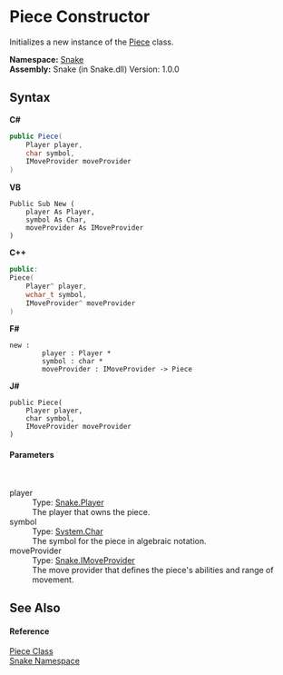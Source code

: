 # Piece Constructor 
 

Initializes a new instance of the <a href="T_Snake_Piece">Piece</a> class.

**Namespace:**&nbsp;<a href="N_Snake">Snake</a><br />**Assembly:**&nbsp;Snake (in Snake.dll) Version: 1.0.0

## Syntax

**C#**<br />
``` C#
public Piece(
	Player player,
	char symbol,
	IMoveProvider moveProvider
)
```

**VB**<br />
``` VB
Public Sub New ( 
	player As Player,
	symbol As Char,
	moveProvider As IMoveProvider
)
```

**C++**<br />
``` C++
public:
Piece(
	Player^ player, 
	wchar_t symbol, 
	IMoveProvider^ moveProvider
)
```

**F#**<br />
``` F#
new : 
        player : Player * 
        symbol : char * 
        moveProvider : IMoveProvider -> Piece
```

**J#**<br />
``` J#
public Piece(
	Player player,
	char symbol,
	IMoveProvider moveProvider
)
```


#### Parameters
&nbsp;<dl><dt>player</dt><dd>Type: <a href="T_Snake_Player">Snake.Player</a><br />The player that owns the piece.</dd><dt>symbol</dt><dd>Type: <a href="https://docs.microsoft.com/dotnet/api/system.char" target="_blank" rel="noopener noreferrer">System.Char</a><br />The symbol for the piece in algebraic notation.</dd><dt>moveProvider</dt><dd>Type: <a href="T_Snake_IMoveProvider">Snake.IMoveProvider</a><br />The move provider that defines the piece's abilities and range of movement.</dd></dl>

## See Also


#### Reference
<a href="T_Snake_Piece">Piece Class</a><br /><a href="N_Snake">Snake Namespace</a><br />